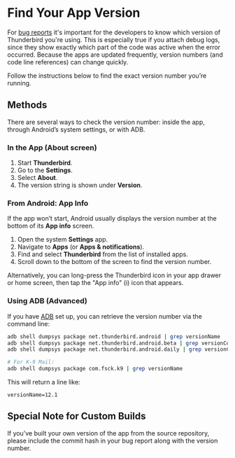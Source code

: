 # Find Your App Version

For [bug reports](https://github.com/k9mail/k-9/issues/new/choose) it's important for the developers to know which
version of Thunderbird you're using. This is especially true if you attach debug logs, since they show exactly which
part of the code was active when the error occurred. Because the apps are updated frequently, version numbers
(and code line references) can change quickly.

Follow the instructions below to find the exact version number you’re running.

## Methods

There are several ways to check the version number: inside the app, through Android’s system settings, or with ADB.

### In the App (About screen)

1. Start **Thunderbird**.
2. Go to the **Settings**.
3. Select **About**.
4. The version string is shown under **Version**.

### From Android: App Info

If the app won’t start, Android usually displays the version number at the bottom of its **App info** screen.

1. Open the system **Settings** app.
2. Navigate to **Apps** (or **Apps & notifications**).
3. Find and select **Thunderbird** from the list of installed apps.
4. Scroll down to the bottom of the screen to find the version number.

Alternatively, you can long-press the Thunderbird icon in your app drawer or home screen, then tap the "App info" (i) icon that appears.

### Using ADB (Advanced)

If you have [ADB](../setup/installing-adb.md) set up, you can retrieve the version number via the command line:

```bash
adb shell dumpsys package net.thunderbird.android | grep versionName
adb shell dumpsys package net.thunderbird.android.beta | grep versionCode
adb shell dumpsys package net.thunderbird.android.daily | grep versionCode

# For K-9 Mail:
adb shell dumpsys package com.fsck.k9 | grep versionName
```

This will return a line like:

```plaintext
versionName=12.1
```

## Special Note for Custom Builds

If you’ve built your own version of the app from the source repository, please include the commit hash in your bug
report along with the version number.
